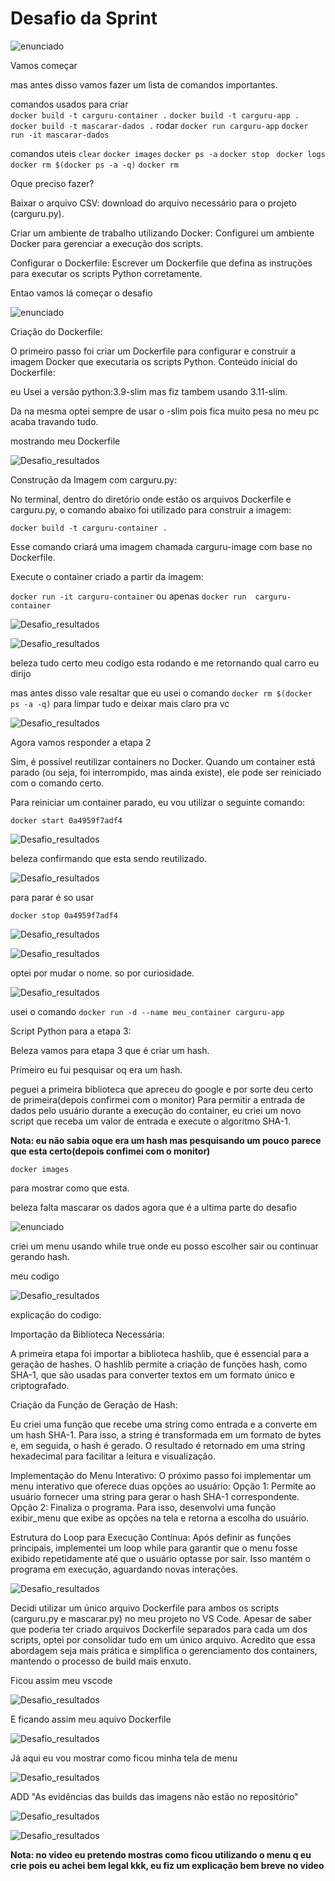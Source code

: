 # Desafio da Sprint 

![enunciado](../evidencias/desafio/enunciado/Desafio_enunciado1.png)

Vamos começar 

mas antes disso vamos fazer um lista de comandos importantes.

comandos usados para criar  
`docker build -t carguru-container .`
`docker build -t carguru-app .`
` docker build -t mascarar-dados .`
rodar 
`docker run carguru-app`
`docker run -it mascarar-dados`

comandos uteis
`clear`
`docker images`
`docker ps -a`
`docker stop `
`docker logs `
`docker rm $(docker ps -a -q)`
`docker rm `

Oque preciso fazer?

Baixar o arquivo CSV:  download do arquivo necessário para o projeto (carguru.py).

Criar um ambiente de trabalho utilizando Docker: Configurei um ambiente Docker para gerenciar a execução dos scripts.

Configurar o Dockerfile: Escrever um Dockerfile que defina as instruções para executar os scripts Python corretamente.

Entao vamos lá começar o desafio

![enunciado](../evidencias/desafio/enunciado/Desafio_enunciado2.png)

Criação do Dockerfile:

O primeiro passo foi criar um Dockerfile para configurar e construir a imagem Docker que executaria os scripts Python.
Conteúdo inicial do Dockerfile:

eu Usei a versão python:3.9-slim mas fiz tambem usando 3.11-slim.

Da na mesma optei sempre de usar o -slim pois fica muito pesa no meu pc acaba travando tudo.

mostrando meu Dockerfile

![Desafio_resultados](../evidencias/desafio/resultados/desafio_evidencia_1.1.png)



Construção da Imagem com carguru.py:

No terminal, dentro do diretório onde estão os arquivos Dockerfile e carguru.py, o comando abaixo foi utilizado para construir a imagem:

`docker build -t carguru-container .`

Esse comando criará uma imagem chamada carguru-image com base no Dockerfile.

Execute o container criado a partir da imagem:

`docker run -it carguru-container`
ou apenas
`docker run  carguru-container`

![Desafio_resultados](../evidencias/desafio/resultados/Desafio_resultados_2.png)

![Desafio_resultados](../evidencias/desafio/resultados/Desafio_resultados_5.png)

beleza tudo certo meu codigo esta rodando e me retornando qual carro eu dirijo 

mas antes disso vale resaltar que eu usei o comando `docker rm $(docker ps -a -q)` para limpar tudo e deixar mais claro pra vc

![Desafio_resultados](../evidencias/desafio/resultados/Desafio_resultados_3.png)


Agora vamos responder a etapa 2

Sim, é possível reutilizar containers no Docker. Quando um container está parado (ou seja, foi interrompido, mas ainda existe), ele pode ser reiniciado com o comando certo.

Para reiniciar um container parado, eu vou utilizar o seguinte comando:

`docker start 0a4959f7adf4`

![Desafio_resultados](../evidencias/desafio/resultados/Desafio_resultados_17.png)

beleza confirmando que esta sendo reutilizado.

![Desafio_resultados](../evidencias/desafio/resultados/Desafio_resultados_18.png)

para parar é so usar

`docker stop 0a4959f7adf4`

![Desafio_resultados](../evidencias/desafio/resultados/Desafio_resultados_19.png)

![Desafio_resultados](../evidencias/desafio/resultados/Desafio_resultados_20.png)

optei por mudar o nome. so por curiosidade.

![Desafio_resultados](../evidencias/desafio/resultados/Desafio_resultados_6.png)

usei o comando `docker run -d --name meu_container carguru-app`

Script Python para a etapa 3:

Beleza vamos para etapa 3 que é criar um hash.

Primeiro eu fui pesquisar oq era um hash.

peguei a primeira biblioteca que apreceu do google e por sorte deu certo de primeira(depois confirmei com o monitor)
Para permitir a entrada de dados pelo usuário durante a execução do container, eu criei um novo script que receba um valor de entrada e execute o algoritmo SHA-1.

**Nota: eu não sabia oque era um hash mas pesquisando um pouco parece que esta certo(depois confimei com o monitor)**

`docker images`

para mostrar como que esta.


beleza falta mascarar os dados agora que é a ultima parte do desafio

![enunciado](../evidencias/desafio/enunciado/Desafio_enunciado3.png)

criei um menu usando while true onde eu posso escolher sair ou continuar gerando hash. 

meu codigo

![Desafio_resultados](../evidencias/desafio/resultados/Desafio_resultados_16.png)

explicação do codigo:

Importação da Biblioteca Necessária:

A primeira etapa  foi importar a biblioteca hashlib, que é essencial para a geração de hashes. O hashlib permite a criação de funções hash, como SHA-1, que são usadas para converter textos em um formato único e criptografado.

Criação da Função de Geração de Hash:

Eu criei uma função que recebe uma string como entrada e a converte em um hash SHA-1. Para isso, a string é transformada em um formato de bytes e, em seguida, o hash é gerado. O resultado é retornado em uma string hexadecimal para facilitar a leitura e visualização.

Implementação do Menu Interativo:
O próximo passo foi implementar um menu interativo que oferece duas opções ao usuário:
Opção 1: Permite ao usuário fornecer uma string para gerar o hash SHA-1 correspondente.
Opção 2: Finaliza o programa.
Para isso, desenvolvi uma função exibir_menu que exibe as opções na tela e retorna a escolha do usuário.

Estrutura do Loop para Execução Contínua:
Após definir as funções principais, implementei um loop while para garantir que o menu fosse exibido repetidamente até que o usuário optasse por sair. Isso mantém o programa em execução, aguardando novas interações.


![Desafio_resultados](../evidencias/desafio/resultados/Desafio_resultados_10.2.png)

Decidi utilizar um único arquivo Dockerfile para ambos os scripts (carguru.py e mascarar.py) no meu projeto no VS Code. Apesar de saber que poderia ter criado arquivos Dockerfile separados para cada um dos scripts, optei por consolidar tudo em um único arquivo. Acredito que essa abordagem seja mais prática e simplifica o gerenciamento dos containers, mantendo o processo de build mais enxuto.

Ficou assim meu vscode

![Desafio_resultados](../evidencias/desafio/resultados/Desafio_resultados_10.1.png)

E ficando assim meu aquivo  Dockerfile 

![Desafio_resultados](../evidencias/desafio/resultados/Desafio_resultados_12.png)

Já aqui eu vou mostrar como ficou minha tela de menu

![Desafio_resultados](../evidencias/desafio/resultados/Desafio_resultados_15.png)



ADD "As evidências das builds das imagens não estão no repositório"


![Desafio_resultados](../evidencias/desafio/resultados/Desafio_resultados_21.png)

![Desafio_resultados](../evidencias/desafio/resultados/Desafio_resultados_22.png)




**Nota: no video eu pretendo mostras como ficou utilizando o menu q eu crie pois eu achei bem legal kkk, eu fiz um explicação bem breve no video**
